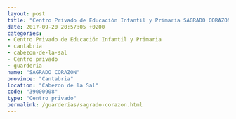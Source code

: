 ```yaml
---
layout: post
title: "Centro Privado de Educación Infantil y Primaria SAGRADO CORAZON"
date: 2017-09-20 20:57:05 +0200
categories:
- Centro Privado de Educación Infantil y Primaria
- cantabria
- cabezon-de-la-sal
- Centro privado
- guarderia
name: "SAGRADO CORAZON"
province: "Cantabria"
location: "Cabezon de la Sal"
code: "39000908"
type: "Centro privado"
permalink: /guarderias/sagrado-corazon.html
---
```

